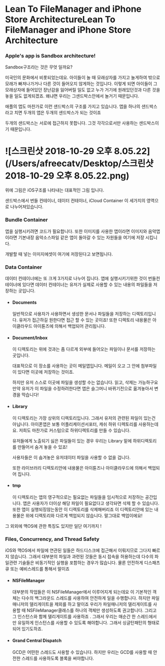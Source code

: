 # Lean To FileManager and  iPhone Store  ArchitectureLean To FileManager and  iPhone Store  Architecture





### Apple's app is Sandbox architecture!

Sandbox구조라는 것은 무엇 일까요? 

미국인의 문화에서 비롯되었는데요.   아이들이 놀 때 모래상자를 가지고 놀게하여 밖으로 모래가 빠져나가거나 다른 것이 들어오지 않게하는 것입니다. 이렇게 되면 아이들이 그 모래상자에 들어있던 장난감을 잃어버릴 일도 없고 누가 거기에 원래있던것과 다른 것을 놓을 일도 없게되겠죠. 왜냐면 우리는 그샌드박스안에서 놀거기 때문입니다.



애플의 앱도 마찬가로 이런 샌드박스의 구조를 가지고 있습니다. 앱을 하나의 샌드박스라고 치면 두개의 앱은 두개의 샌드박스가 되는 것이죠

두개의 샌드박스는 서로에 접근하지 못합니다. 그것 각각으로서만 사용하는 샌드박스이기 때문입니다.





# ![스크린샷 2018-10-29 오후 8.05.22](/Users/afreecatv/Desktop/스크린샷 2018-10-29 오후 8.05.22.png)



위에 그림은 iOS구조를 나타내는 대표적인 그림 입니다. 

샌드박스에서 번들 컨테이너, 데이터 컨테이너, iCloud Container  이 세가지의 영역으로 나누어져있습니다.



### Bundle Container 

앱을 실행시키려면 코드가 필요합니다. 또한 이미지를 사용한 앱이라면 이미지와 음악앱이라면 기본내장 음악소스파일 같은 앱이 돌아갈 수 있는 자원들을 여기에 저장 시킵니다. 

개발할 때  넣는 이미지에셋이 여기에 저장된다고 보면됩니다.



### Data Container

데이터 컨테이너에는 또 크게 3가지로 나누어 집니다. 앱에 실행시키기위한 것이 번들컨테이너에 있다면 데이터 컨테이너는 유저가 실제로 사용할 수 있는 내용의 파일들을 저장하는 곳입니다. 



- #### Documents 

  일반적으로 사용자가 사용하면서 생성한  문서나 파일들을 저장하는 디렉토리입니다. 유저가 접근하길 원한다면 접근 할 수 있는 곳이죠! 또한 디렉토리 내용물은 아이클라우드 아이튠즈에 의해서 백업되어 관리됩니다.

- #### Document/Inbox

    이 디렉토리는 위에 것과는 좀 다르게 외부에 들어오는 파일이나 문서를 저장하는 곳입니다. 

  대표적으로 이 장소를 사용하는 곳이 메일앱입니다.  메일이 오고 그 안에 첨부파일이 있다면 이곳에 저장하는 것이죠.

  하지만 유저 스스로 이곳에 파일을 생성할 수는 없습니다.  읽고, 삭제는 가능하구요 만약 유저가 이 파일을 수정하려한다면 앱은 슬그머니 바뀌기전으로 옮겨놓아서 변경을 막습니다!

- #### Library

  이 디렉토리는 가장 상위의 디렉토리입니다. 그래서 유저의 관련된 파일이 있는건 아닙니다.  아이폰앱은 보통 어플리케이션서포터, 캐쉬 하위 디렉토리를 사용하는데요. 저희도 마찬가로 커스텀으로 하위디렉토리를 만들 수 있습니다. 

  유저들에게 노출되기 싫은 파일들이 있는 경우 우리는 Library 밑에 하위디렉토리를 만들어서 숨겨 놓을 수 있죠!  

  사용자들은 이 숨겨놓은 유저데이터 파일을 사용할 수 없을 겁니다. 

  또한 라이브러리 디렉토리안에 내용물은  아이튠즈나 아이클라우드에 의해서 백업되어 집니다.


- #### tmp

  이 디렉토리는 앱의 영구적으로는 필요없는 파일들을 임시적으로 저장하는 공간입니다.  앱은 사용자가 더이상 해당 파일이 필요없다고 생각돠면 삭제 할 수 있습니다.  또한 앱이 실행되징않는동안 이 디렉토리를 삭제해버리죠  이 디렉토리안에 있는 내용물은 위에 디렉토리와 다르게 백업되지 않습니다. 말그대로 백업이에요!



그 외외에 맥OS에 관한 특징도 있지만 일단 여기까지 !

### Files, Concurrency, and Thread Safety



iOS와 맥OS에서 파일에 연관된 일들은  하드디스크에 접근해서 이뤄지므로 그다지 빠르지 않습니다.  그래서 대부분의 파일과 과련된 것들은 동시 접속을 허용하는데  다수의 파일관련 기술들은  비동기적인 실행을 포함하는 경우가 많습니다.  물론 안전하게 디스패츠 큐 또는 예비스레드를 통해서 말이죠



- #### NSFileManager 

  대부분의 작업들은  이 NSFileManager에서 이루어지게 되는데요  이 기본적인 객체는 다수의 백그라운드 스레드를 사용하여  안전하게 일을 수행합니다. 하지만 파일매니저의 델리게이트을 제외를 하고 말이죠  우리가 파일매니저의 델리게이트를 사용할 때  NSFileManager클래스를 하나의 객체만 생성하도록 권고합니다. 그리고 그 인스턴스와 함께 델리게이트를 사용하죠 . 그래서 우리는  매순간 한 스레드에서만 유일하게 인스턴스를 사용할 수 있도록 해야합니다. 그래서  싱글턴패턴의 형태로 되어 있기도하죠.

- #### Grand Central Dispatch

  GCD은  어떤한 스레드도 사용할 수 있습니다. 하지만 우리는 GCD를 사용할 때 안전한 스레드를 사용하도록 블록을 써야합니다. 

   







